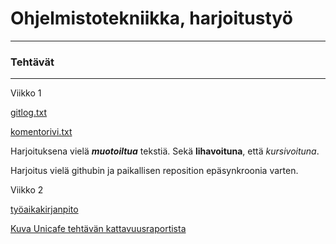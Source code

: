 # Ohjelmistotekniikka, harjoitustyö
-----------------------------------
### Tehtävät
------------
Viikko 1

[gitlog.txt](https://github.com/KA0Sgames/ot-harjoitustyo/blob/master/laskarit/viikko1/gitlog.txt)

[komentorivi.txt](https://github.com/KA0Sgames/ot-harjoitustyo/blob/master/laskarit/viikko1/komentorivi.txt)

Harjoituksena vielä __*muotoiltua*__ tekstiä. Sekä **lihavoituna**, että *kursivoituna*.

Harjoitus vielä githubin ja paikallisen reposition epäsynkroonia varten.


Viikko 2

[työaikakirjanpito](/dokumentaatio/tyoaikakirjanpito.md)

[Kuva Unicafe tehtävän kattavuusraportista](/laskarit/viikko2/testikattavuus.jpg)
